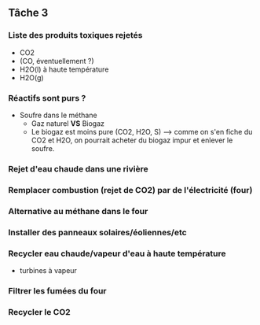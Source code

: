 Tâche 3
-------

### Liste des produits toxiques rejetés

- CO2
- (CO, éventuellement ?)
- H2O(l) à haute température
- H2O(g)

### Réactifs sont purs ?

- Soufre dans le méthane
    - Gaz naturel **VS** Biogaz
    - Le biogaz est moins pure (CO2, H2O, S) --> comme on s'en fiche du CO2 et H2O, on pourrait acheter du biogaz impur et enlever le soufre.

### Rejet d'eau chaude dans une rivière


### Remplacer combustion (rejet de CO2) par de l'électricité (four)


### Alternative au méthane dans le four


### Installer des panneaux solaires/éoliennes/etc


### Recycler eau chaude/vapeur d'eau à haute température

- turbines à vapeur

### Filtrer les fumées du four


### Recycler le CO2

